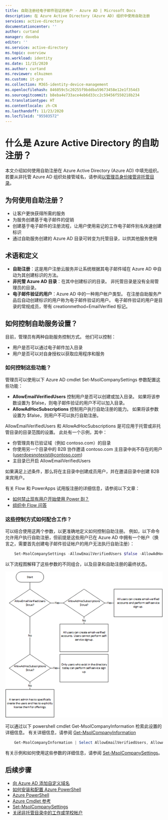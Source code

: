 ```yaml
---
title: 自助注册经电子邮件验证的用户 - Azure AD | Microsoft Docs
description: 在 Azure Active Directory (Azure AD) 组织中使用自助注册
services: active-directory
documentationcenter: ''
author: curtand
manager: daveba
editor: ''
ms.service: active-directory
ms.topic: overview
ms.workload: identity
ms.date: 11/15/2020
ms.author: curtand
ms.reviewer: elkuzmen
ms.custom: it-pro
ms.collection: M365-identity-device-management
ms.openlocfilehash: 846059c5c20255f9bddba59673458e12e1f354d3
ms.sourcegitcommit: b8eba4e733ace4eb6d33cc2c59456f550218b234
ms.translationtype: HT
ms.contentlocale: zh-CN
ms.lasthandoff: 11/23/2020
ms.locfileid: "95503572"
---
```

# <a name="what-is-self-service-sign-up-for-azure-active-directory"></a>什么是 Azure Active Directory 的自助注册？

本文介绍如何使用自助注册在 Azure Active Directory (Azure AD) 中填充组织。 若要从非托管 Azure AD 组织处接管域名，请参阅[以管理员身份接管非托管目录](domains-admin-takeover.md)。

## <a name="why-use-self-service-sign-up"></a>为何使用自助注册？

* 让客户更快获得所需的服务
* 为服务创建基于电子邮件的促销
* 创建基于电子邮件的注册流程，让用户使用易记的工作电子邮件别名快速创建标识
* 通过自助服务创建的 Azure AD 目录可转变为托管目录，以供其他服务使用

## <a name="terms-and-definitions"></a>术语和定义

* **自助注册**：这是用户注册云服务并让系统根据其电子邮件域在 Azure AD 中自动为其创建标识的方法。
* **非托管 Azure AD 目录**：在其中创建标识的目录。 非托管目录是没有全局管理员的目录。
* **电子邮件验证的用户**：Azure AD 中的一种用户帐户类型。 在注册自助服务产品后自动创建标识的用户称为电子邮件验证的用户。 电子邮件验证的用户是目录的常规成员，带有 creationmethod=EmailVerified 标记。

## <a name="how-do-i-control-self-service-settings"></a>如何控制自助服务设置？

目前，管理员有两种自助服务控制方式。 他们可以控制：

* 用户是否可以通过电子邮件加入目录
* 用户是否可以对自身授权以获取应用程序和服务

### <a name="how-can-i-control-these-capabilities"></a>如何控制这些功能？

管理员可以使用以下 Azure AD cmdlet Set-MsolCompanySettings 参数配置这些功能：

* **AllowEmailVerifiedUsers** 控制用户是否可以创建或加入目录。 如果将该参数设置为 $false，则电子邮件验证的用户不可以加入目录。
* **AllowAdHocSubscriptions** 控制用户执行自助注册的能力。 如果将该参数设置为 $false，则用户不可以执行自助注册。
  
AllowEmailVerifiedUsers 和 AllowAdHocSubscriptions 是可应用于托管或非托管目录的目录范围的设置。 此处有一个示例，其中：

* 你管理具有已验证域（例如 contoso.com）的目录
* 你使用另一个目录中的 B2B 协作邀请 contoso.com 主目录中尚不存在的用户 (userdoesnotexist@contoso.com)
* 主目录已开启 AllowEmailVerifiedUsers

如果满足上述条件，那么将在主目录中创建成员用户，并在邀请目录中创建 B2B 来宾用户。

有关 Flow 和 PowerApps 试用版注册的详细信息，请参阅以下文章：

* [如何禁止现有用户开始使用 Power BI？](https://support.office.com/article/Power-BI-in-your-Organization-d7941332-8aec-4e5e-87e8-92073ce73dc5#bkmk_preventjoining)
* [组织中 Flow 问答](/flow/organization-q-and-a)

### <a name="how-do-the-controls-work-together"></a>这些控制方式如何配合工作？
可以结合使用这两个参数，以更准确地定义如何控制自助注册。 例如，以下命令允许用户执行自助注册，但前提是这些用户已在 Azure AD 中拥有一个帐户（换言之，需要首先创建电子邮件验证帐户的用户无法执行自助注册）：

```powershell
    Set-MsolCompanySettings -AllowEmailVerifiedUsers $false -AllowAdHocSubscriptions $true
```

以下流程图解释了这些参数的不同组合，以及目录和自助注册的最终状态。

![自助注册控件的流程图](./media/directory-self-service-signup/SelfServiceSignUpControls.png)

可以通过以下 powershell cmdlet Get-MsolCompanyInformation 检索此设置的详细信息。 有关详细信息，请参阅 [Get-MsolCompanyInformation](/powershell/module/msonline/get-msolcompanyinformation?view=azureadps-1.0)

```powershell
    Get-MsolCompanyInformation | Select AllowEmailVerifiedUsers, AllowAdHocSubscriptions
```

有关示例和如何使用这些参数的详细信息，请参阅 [Set-MsolCompanySettings](/powershell/module/msonline/set-msolcompanysettings?view=azureadps-1.0)。

## <a name="next-steps"></a>后续步骤

* [向 Azure AD 添加自定义域名](../fundamentals/add-custom-domain.md)
* [如何安装和配置 Azure PowerShell](/powershell/azure/)
* [Azure PowerShell](/powershell/azure/)
* [Azure Cmdlet 参考](/powershell/azure/get-started-azureps)
* [Set-MsolCompanySettings](/powershell/module/msonline/set-msolcompanysettings?view=azureadps-1.0)
* [关闭非托管目录中的工作或学校帐户](users-close-account.md)
